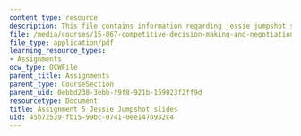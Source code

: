 ```yaml
---
content_type: resource
description: This file contains information regarding jessie jumpshot slides.
file: /media/courses/15-067-competitive-decision-making-and-negotiation-spring-2011/45b72539fb1599bc07410ee147b932c4_MIT15_067S11_assgn05slides.pdf
file_type: application/pdf
learning_resource_types:
- Assignments
ocw_type: OCWFile
parent_title: Assignments
parent_type: CourseSection
parent_uid: 0ebbd238-3ebb-f9f8-921b-159023f2ff9d
resourcetype: Document
title: Assignment 5 Jessie Jumpshot slides
uid: 45b72539-fb15-99bc-0741-0ee147b932c4
---
```

